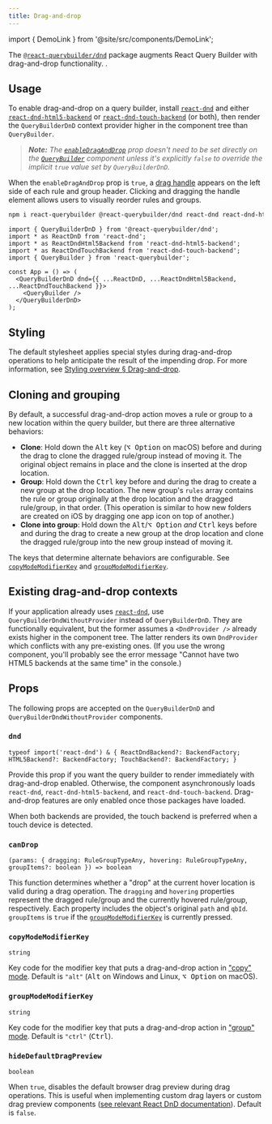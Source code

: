 ```yaml
---
title: Drag-and-drop
---
```


import { DemoLink } from '@site/src/components/DemoLink';

The [`@react-querybuilder/dnd`](https://www.npmjs.com/package/@react-querybuilder/dnd) package augments React Query Builder with drag-and-drop functionality. <DemoLink option="enableDragAndDrop" />.

## Usage

To enable drag-and-drop on a query builder, install [`react-dnd`](https://www.npmjs.com/package/react-dnd) and either [`react-dnd-html5-backend`](https://www.npmjs.com/package/react-dnd-html5-backend) or [`react-dnd-touch-backend`](https://www.npmjs.com/package/react-dnd-touch-backend) (or both), then render the `QueryBuilderDnD` context provider higher in the component tree than `QueryBuilder`.

> _**Note:** The [`enableDragAndDrop`](./components/querybuilder#enabledraganddrop) prop doesn't need to be set directly on the [`QueryBuilder`](./components/querybuilder) component unless it's explicitly `false` to override the implicit `true` value set by `QueryBuilderDnD`._

When the `enableDragAndDrop` prop is `true`, a [drag handle](./components/draghandle) appears on the left side of each rule and group header. Clicking and dragging the handle element allows users to visually reorder rules and groups.

```bash npm2yarn
npm i react-querybuilder @react-querybuilder/dnd react-dnd react-dnd-html5-backend react-dnd-touch-backend
```

```tsx
import { QueryBuilderDnD } from '@react-querybuilder/dnd';
import * as ReactDnD from 'react-dnd';
import * as ReactDndHtml5Backend from 'react-dnd-html5-backend';
import * as ReactDndTouchBackend from 'react-dnd-touch-backend';
import { QueryBuilder } from 'react-querybuilder';

const App = () => (
  <QueryBuilderDnD dnd={{ ...ReactDnD, ...ReactDndHtml5Backend, ...ReactDndTouchBackend }}>
    <QueryBuilder />
  </QueryBuilderDnD>
);
```

## Styling

The default stylesheet applies special styles during drag-and-drop operations to help anticipate the result of the impending drop. For more information, see [Styling overview § Drag-and-drop](./styling/overview#drag-and-drop).

## Cloning and grouping

By default, a successful drag-and-drop action moves a rule or group to a new location within the query builder, but there are three alternative behaviors:

- **Clone**: Hold down the <kbd>Alt</kbd> key (<kbd>⌥ Option</kbd> on macOS) before and during the drag to clone the dragged rule/group instead of moving it. The original object remains in place and the clone is inserted at the drop location.
- **Group**: Hold down the <kbd>Ctrl</kbd> key before and during the drag to create a new group at the drop location. The new group's `rules` array contains the rule or group originally at the drop location and the dragged rule/group, in that order. (This operation is similar to how new folders are created on iOS by dragging one app icon on top of another.)
- **Clone into group**: Hold down the <kbd>Alt</kbd>/<kbd>⌥ Option</kbd> _and_ <kbd>Ctrl</kbd> keys before and during the drag to create a new group at the drop location and clone the dragged rule/group into the new group instead of moving it.

The keys that determine alternate behaviors are configurable. See [`copyModeModifierKey`](#copymodemodifierkey) and [`groupModeModifierKey`](#groupmodemodifierkey).

## Existing drag-and-drop contexts

If your application already uses [`react-dnd`](https://react-dnd.github.io/react-dnd/), use `QueryBuilderDndWithoutProvider` instead of `QueryBuilderDnD`. They are functionally equivalent, but the former assumes a `<DndProvider />` already exists higher in the component tree. The latter renders its own `DndProvider` which conflicts with any pre-existing ones. (If you use the wrong component, you'll probably see the error message "Cannot have two HTML5 backends at the same time" in the console.)

## Props

The following props are accepted on the `QueryBuilderDnD` and `QueryBuilderDndWithoutProvider` components.

### `dnd`

`typeof import('react-dnd') & { ReactDndBackend?: BackendFactory; HTML5Backend?: BackendFactory; TouchBackend?: BackendFactory; }`

Provide this prop if you want the query builder to render immediately with drag-and-drop enabled. Otherwise, the component asynchronously loads `react-dnd`, `react-dnd-html5-backend`, and `react-dnd-touch-backend`. Drag-and-drop features are only enabled once those packages have loaded.

When both backends are provided, the touch backend is preferred when a touch device is detected.

### `canDrop`

`(params: { dragging: RuleGroupTypeAny, hovering: RuleGroupTypeAny, groupItems?: boolean }) => boolean`

This function determines whether a "drop" at the current hover location is valid during a drag operation. The `dragging` and `hovering` properties represent the dragged rule/group and the currently hovered rule/group, respectively. Each property includes the object's original `path` and `qbId`. `groupItems` is `true` if the [`groupModeModifierKey`](#groupmodemodifierkey) is currently pressed.

### `copyModeModifierKey`

`string`

Key code for the modifier key that puts a drag-and-drop action in ["copy" mode](#cloning-and-grouping). Default is `"alt"` (<kbd>Alt</kbd> on Windows and Linux, <kbd>⌥ Option</kbd> on macOS).

### `groupModeModifierKey`

`string`

Key code for the modifier key that puts a drag-and-drop action in ["group" mode](#cloning-and-grouping). Default is `"ctrl"` (<kbd>Ctrl</kbd>).

### `hideDefaultDragPreview`

`boolean`

When `true`, disables the default browser drag preview during drag operations. This is useful when implementing custom drag layers or custom drag preview components ([see relevant React DnD documentation](https://react-dnd.github.io/react-dnd/examples/drag-around/custom-drag-layer)). Default is `false`.
